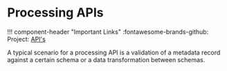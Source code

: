 # Processing APIs

!!! component-header "Important Links"
    :fontawesome-brands-github: Project: [API's](https://github.com/orgs/soilwise-he/projects/9)

A typical scenario for a processing API is a validation of a metadata record against a certain schema or a data transformation between schemas.